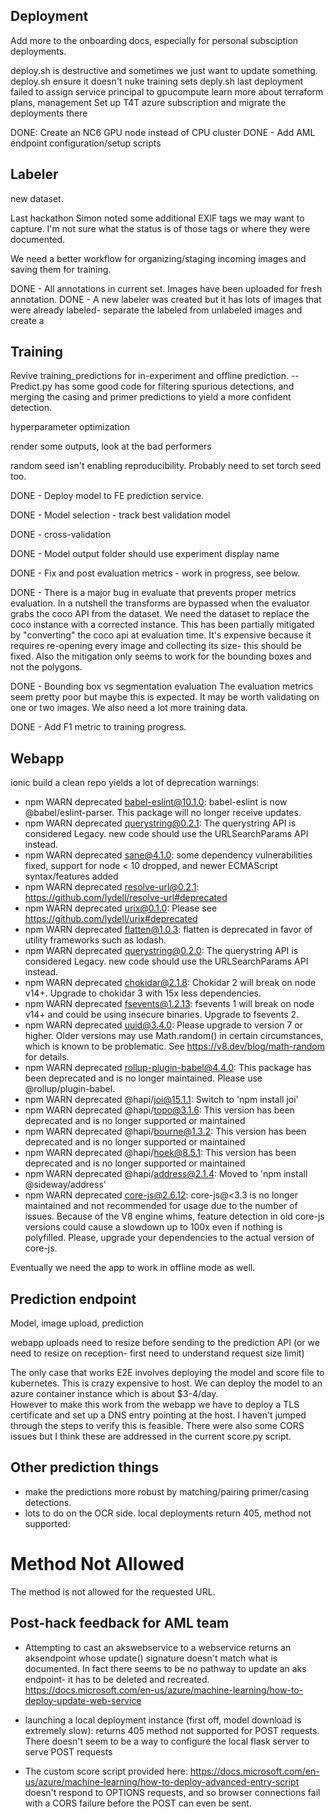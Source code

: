 

## Deployment

Add more to the onboarding docs, especially for personal subsciption deployments.

deploy.sh is destructive and sometimes we just want to update something.
deploy.sh ensure it doesn't nuke training sets
deply.sh last deployment failed to assign service principal to gpucompute
learn more about terraform plans, management
Set up T4T azure subscription and migrate the deployments there

DONE: Create an NC6 GPU node instead of CPU cluster
DONE - Add AML endpoint configuration/setup scripts

## Labeler

new dataset.

Last hackathon Simon noted some additional EXIF tags we may want to capture. I'm not sure what the status is of those tags or where they were documented. 

We need a better workflow for organizing/staging incoming images and saving them for training.

DONE - All annotations in current set. Images have been uploaded for fresh annotation.
DONE - A new labeler was created but it has lots of images that were already labeled- separate the labeled from unlabeled images and create a 

## Training


Revive training_predictions for in-experiment and offline prediction. -- Predict.py has some good code for filtering spurious detections, and merging the casing and primer predictions to yield a more confident detection.

hyperparameter optimization

render some outputs, look at the bad performers

random seed isn't enabling reproducibility. Probably need to set torch seed too.

DONE - Deploy model to FE prediction service.

DONE - Model selection - track best validation model

DONE - cross-validation

DONE - Model output folder should use experiment display name

DONE - Fix and post evaluation metrics - work in progress, see below.

DONE - There is a major bug in evaluate that prevents proper metrics evaluation.  In a nutshell the transforms are bypassed when the evaluator grabs the coco API from the dataset. We need the dataset to replace the coco instance with a corrected instance. This has been partially mitigated by "converting" the coco api at evaluation time. It's expensive because it requires re-opening every image and collecting its size- this should be fixed.  Also the mitigation only seems to work for the bounding boxes and not the polygons.

DONE - Bounding box vs segmentation evaluation
The evaluation metrics seem pretty poor but maybe this is expected. It may be worth validating on one or two images. We also need a lot more training data.

DONE - Add F1 metric to training progress.

## Webapp
ionic build a clean repo yields a lot of deprecation warnings:

- npm WARN deprecated babel-eslint@10.1.0: babel-eslint is now @babel/eslint-parser. This package will no longer receive updates.
- npm WARN deprecated querystring@0.2.1: The querystring API is considered Legacy. new code should use the URLSearchParams API instead.
- npm WARN deprecated sane@4.1.0: some dependency vulnerabilities fixed, support for node < 10 dropped, and newer ECMAScript syntax/features added
- npm WARN deprecated resolve-url@0.2.1: https://github.com/lydell/resolve-url#deprecated
- npm WARN deprecated urix@0.1.0: Please see https://github.com/lydell/urix#deprecated
- npm WARN deprecated flatten@1.0.3: flatten is deprecated in favor of utility frameworks such as lodash.
- npm WARN deprecated querystring@0.2.0: The querystring API is considered Legacy. new code should use the URLSearchParams API instead.
- npm WARN deprecated chokidar@2.1.8: Chokidar 2 will break on node v14+. Upgrade to chokidar 3 with 15x less dependencies.
- npm WARN deprecated fsevents@1.2.13: fsevents 1 will break on node v14+ and could be using insecure binaries. Upgrade to fsevents 2.
- npm WARN deprecated uuid@3.4.0: Please upgrade  to version 7 or higher.  Older versions may use Math.random() in certain circumstances, which is known to be problematic.  See https://v8.dev/blog/math-random for details.
- npm WARN deprecated rollup-plugin-babel@4.4.0: This package has been deprecated and is no longer maintained. Please use @rollup/plugin-babel.
- npm WARN deprecated @hapi/joi@15.1.1: Switch to 'npm install joi'
- npm WARN deprecated @hapi/topo@3.1.6: This version has been deprecated and is no longer supported or maintained
- npm WARN deprecated @hapi/bourne@1.3.2: This version has been deprecated and is no longer supported or maintained
- npm WARN deprecated @hapi/hoek@8.5.1: This version has been deprecated and is no longer supported or maintained
- npm WARN deprecated @hapi/address@2.1.4: Moved to 'npm install @sideway/address'
- npm WARN deprecated core-js@2.6.12: core-js@<3.3 is no longer maintained and not recommended for usage due to the number of issues. Because of the V8 engine whims, feature detection in old core-js versions could cause a slowdown up to 100x even if nothing is polyfilled. Please, upgrade your dependencies to the actual version of core-js.

Eventually we need the app to work in offline mode as well.

## Prediction endpoint

Model, image upload, prediction

webapp uploads need to resize before sending to the prediction API (or we need to resize on reception- first need to understand request size limit)

The only case that works E2E involves deploying the model and score file to kubernetes.  This is crazy expensive to host.
We can deploy the model to an azure container instance which is about $3-4/day.  
However to make this work from the webapp we have to deploy a TLS certificate and set up a DNS entry pointing at the host.  I haven't jumped through the steps to verify this is feasible. There were also some CORS issues but I think these are addressed in the current score.py script.

## Other prediction things

- make the predictions more robust by matching/pairing primer/casing detections.
- lots to do on the OCR side.
local deployments return 405, method not supported:
<!DOCTYPE HTML PUBLIC "-//W3C//DTD HTML 3.2 Final//EN">
<title>405 Method Not Allowed</title>
<h1>Method Not Allowed</h1>
<p>The method is not allowed for the requested URL.</p>

## Post-hack feedback for AML team

- Attempting to cast an akswebservice to a webservice returns an aksendpoint whose update() signature doesn't match what is documented. In fact there seems to be no pathway to update an aks endpoint- it has to be deleted and recreated. https://docs.microsoft.com/en-us/azure/machine-learning/how-to-deploy-update-web-service

- launching a local deployment instance (first off, model download is extremely slow): returns 405 method not supported for POST requests. There doesn't seem to be a way to configure the local flask server to serve POST requests

- The custom score script provided here: https://docs.microsoft.com/en-us/azure/machine-learning/how-to-deploy-advanced-entry-script  doesn't respond to OPTIONS requests, and so browser connections fail with a CORS failure before the POST can even be sent.
